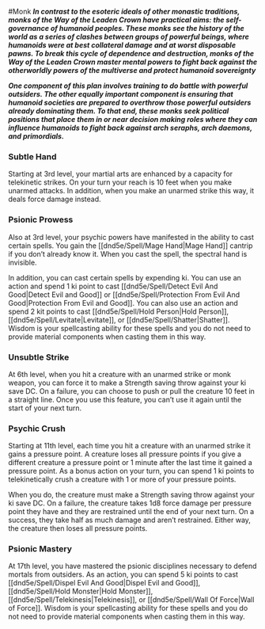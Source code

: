 #Monk
***In contrast to the esoteric ideals of other monastic traditions, monks of the Way of the Leaden Crown have practical aims: the self-governance of humanoid peoples. These monks see the history of the world as a series of clashes between groups of powerful beings, where humanoids were at best collateral damage and at worst disposable pawns. To break this cycle of dependence and destruction, monks of the Way of the Leaden Crown master mental powers to fight back against the otherworldly powers of the multiverse and protect humanoid sovereignty***

***One component of this plan involves training to do battle with powerful outsiders. The other equally important component is ensuring that humanoid societies are prepared to overthrow those powerful outsiders already dominating them. To that end, these monks seek political positions that place them in or near decision making roles where they can influence humanoids to fight back against arch seraphs, arch daemons, and primordials.***

### Subtle Hand
Starting at 3rd level, your martial arts are enhanced by a capacity for telekinetic strikes. On your turn your reach is 10 feet when you make unarmed attacks. In addition, when you make an unarmed strike this way, it deals force damage instead.

### Psionic Prowess
Also at 3rd level, your psychic powers have manifested in the ability to cast certain spells. You gain the [[dnd5e/Spell/Mage Hand\|Mage Hand]] cantrip if you don’t already know it. When you cast the spell, the spectral hand is invisible.

In addition, you can cast certain spells by expending ki. You can use an action and spend 1 ki point to cast [[dnd5e/Spell/Detect Evil And Good\|Detect Evil and Good]] or [[dnd5e/Spell/Protection From Evil And Good\|Protection From Evil and Good]]. You can also use an action and spend 2 kit points to cast [[dnd5e/Spell/Hold Person\|Hold Person]], [[dnd5e/Spell/Levitate\|Levitate]], or [[dnd5e/Spell/Shatter\|Shatter]]. Wisdom is your spellcasting ability for these spells and you do not need to provide material components when casting them in this way.

### Unsubtle Strike
At 6th level, when you hit a creature with an unarmed strike or monk weapon, you can force it to make a Strength saving throw against your ki save DC. On a failure, you can choose to push or pull the creature 10 feet in a straight line. Once you use this feature, you can’t use it again until the start of your next turn.

### Psychic Crush
Starting at 11th level, each time you hit a creature with an unarmed strike it gains a pressure point. A creature loses all pressure points if you give a different creature a pressure point or 1 minute after the last time it gained a pressure point. As a bonus action on your turn, you can spend 1 ki points to telekinetically crush a creature with 1 or more of your pressure points.

When you do, the creature must make a Strength saving throw against your ki save DC. On a failure, the creature takes 1d8 force damage per pressure point they have and they are restrained until the end of your next turn. On a success, they take half as much damage and aren’t restrained. Either way, the creature then loses all pressure points.

### Psionic Mastery
At 17th level, you have mastered the psionic disciplines necessary to defend mortals from outsiders. As an action, you can spend 5 ki points to cast [[dnd5e/Spell/Dispel Evil And Good\|Dispel Evil and Good]], [[dnd5e/Spell/Hold Monster\|Hold Monster]], [[dnd5e/Spell/Telekinesis\|Telekinesis]], or [[dnd5e/Spell/Wall Of Force\|Wall of Force]]. Wisdom is your spellcasting ability for these spells and you do not need to provide material components when casting them in this way.